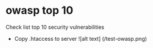 # owasp top 10
Check list top 10  security vulnerabilities

* Copy .htaccess to server
![alt text] (/test-owasp.png)